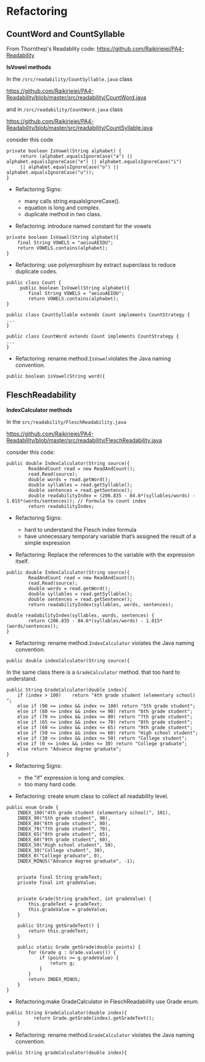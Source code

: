 # Refactoring
## CountWord and CountSyllable
From Thornthep's Readablity code: https://github.com/Raikirieiei/PA4-Readability

**IsVowel methods**

In the ```/src/readability/CountSyllable.java``` class

https://github.com/Raikirieiei/PA4-Readability/blob/master/src/readability/CountWord.java 
 
and in ```/src/readability/CountWord.java``` class

https://github.com/Raikirieiei/PA4-Readability/blob/master/src/readability/CountSyllable.java

consider this code
```
private boolean IsVowel(String alphabet) {
     return (alphabet.equalsIgnoreCase("a") || alphabet.equalsIgnoreCase("e") || alphabet.equalsIgnoreCase("i")
     || alphabet.equalsIgnoreCase("o") || alphabet.equalsIgnoreCase("u"));
}
```
- Refactoring Signs:
    - many calls string.equalsIgnoreCase().
    - equation is long and complex.
    - duplicate method in two class.
    
- Refactoring: introduce named constant for the vowels

```
private boolean IsVowel(String alphabet){
    final String VOWELS = "aeiouAEIOU";
    return VOWELS.contains(alphabet);
}
```
- Refactoring: use polymorphism by extract superclass to reduce duplicate codes.
```
public class Count {
     public boolean IsVowel(String alphabet){
        final String VOWELS = "aeiouAEIOU";
        return VOWELS.contains(alphabet);
}

public class CountSyllable extends Count implements CountStrategy {
...
}

public class CountWord extends Count implements CountStrategy {
...
}
```
- Refactoring: rename method.```IsVowel```violates the Java naming convention.
```
public boolean isVowel(String word){
```
## FleschReadability
**IndexCalculator methods**

In the ```src/readability/FleschReadability.java```

https://github.com/Raikirieiei/PA4-Readability/blob/master/src/readability/FleschReadability.java

consider this code:
```
public double IndexCalculator(String source){
        ReadAndCount read = new ReadAndCount();
        read.Read(source);
        double words = read.getWord();
        double syllables = read.getSyllable();
        double sentences = read.getSentence();
        double readabilityIndex = (206.835 - 84.6*(syllables/words) - 1.015*(words/sentences)); // Formula to count index
        return readabilityIndex;
```
- Refactoring Signs:
    - hard to understand the Flesch index formula
    - have unnecessary temporary variable that’s assigned the result of a simple expression
    
- Refactoring: Replace the references to the variable with the expression itself.
```
public double IndexCalculator(String source){
        ReadAndCount read = new ReadAndCount();
        read.Read(source);
        double words = read.getWord();
        double syllables = read.getSyllable();
        double sentences = read.getSentence();
        return readabilityIndex(syllables, words, sentences);
    
double readabilityIndex(syllables, words, sentences) {
        return (206.835 - 84.6*(syllables/words) - 1.015*(words/sentences)); 
}
```
- Refactoring: rename method.```IndexCalculator``` violates the Java naming convention.
```
public double indexCalculator(String source){
```
In the same class there is a ```GradeCalculator``` method. that too hard to understand.
```
public String GradeCalculator(double index){
    if (index > 100)    return "4th grade student (elementary school) ";
    else if (90 <= index && index <= 100) return "5th grade student";
    else if (80 <= index && index <= 90) return "6th grade student";
    else if (70 <= index && index <= 80) return "7th grade student";
    else if (65 <= index && index <= 70) return "8th grade student";
    else if (60 <= index && index <= 65) return "9th grade student";
    else if (50 <= index && index <= 60) return "High school student";
    else if (30 <= index && index <= 50) return "College student";
    else if (0 <= index && index <= 30) return "College graduate";
    else return "Advance degree graduate";
}
```
- Refactoring Signs:
    - the "if" expression is long and complex.
    - too many hard code.

- Refactoring: create enum class to collect all readability level.
```
public enum Grade {
    INDEX_100("4th grade student (elementary school)", 101),
    INDEX_90("5th grade student", 90),
    INDEX_80("6th grade student", 80),
    INDEX_70("7th grade student", 70),
    INDEX_65("8th grade student", 65),
    INDEX_60("9th grade student", 60),
    INDEX_50("High school student", 50),
    INDEX_30("College student", 30),
    INDEX_0("College graduate", 0),
    INDEX_MINUS("Advance degree graduate", -1);


    private final String gradeText;
    private final int gradeValue;


    private Grade(String gradeText, int gradeValue) {
        this.gradeText = gradeText;
        this.gradeValue = gradeValue;
    }

    public String getGradeText() {
        return this.gradeText;
    }

    public static Grade getGrade(double points) {
        for (Grade g : Grade.values()) {
            if (points >= g.gradeValue) {
                return g;
            }
        }
        return INDEX_MINUS;
    }
}
```
- Refactoring:make GradeCalculator in FleschReadability use Grade enum.
```
public String GradeCalculator(double index){
          return Grade.getGrade(index).getGradeText();
    }
```
- Refactoring: rename method.```GradeCalculator``` violates the Java naming convention.
```
public String gradeCalculator(double index){
```
